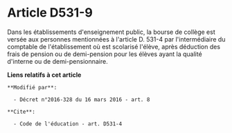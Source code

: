 # Article D531-9

Dans les établissements d'enseignement public, la bourse de collège est versée aux personnes mentionnées à l'article D. 531-4
par l'intermédiaire du comptable de l'établissement où est scolarisé l'élève, après déduction des frais de pension ou de
demi-pension pour les élèves ayant la qualité d'interne ou de demi-pensionnaire.

**Liens relatifs à cet article**

	**Modifié par**:

	  - Décret n°2016-328 du 16 mars 2016 - art. 8

	**Cite**:

	  - Code de l'éducation - art. D531-4
